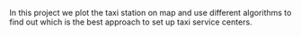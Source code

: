 In this project we plot the taxi station on map and use different algorithms 
to find out which is the best approach to set up taxi service centers.
